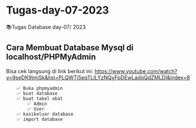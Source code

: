 # Tugas-day-07-2023

📚Tugas Database day-07/ 2023

## Cara Membuat Database Mysql di localhost/PHPMyAdmin
Bisa cek langsung di link berikut ini: https://www.youtube.com/watch?v=9seDK9jmiSk&list=PLQWTj5eqTLlLYzNQyFpDEwLadqQdZMLDI&index=8

        ✅ Buka phpmyadmin
        ✅ buat database
        ✅ buat tabel obat
            ✅ Admin
            ✅ User
        ✅ kasikeluar database
        ✅ import database
